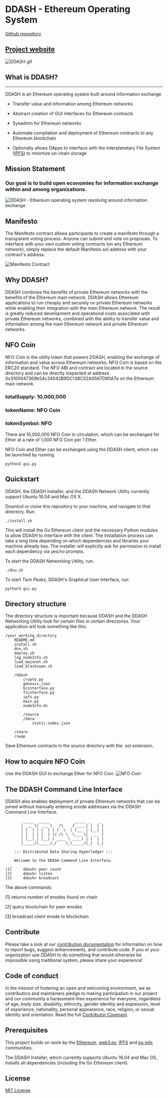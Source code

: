 DDASH - Ethereum Operating System
======================================================
[Github repository](https://github.com/osmode/ddash)

[Project website](https://osmode.github.io/ddash/)
------------------------------------------------------

![DDASH gif](https://s3-us-west-1.amazonaws.com/ddash/home.png)

## What is DDASH?
---
DDASH is an Ethereum operating system built around information exchange

* Transfer value and information among Ethereum networks

* Abstract creation of GUI interfaces for Ethereum contracts

* Sysadmin for Ethereum networks  

* Automate compilation and deployment of Ethereum contracts to any Ethereum blockchain 

* Optionally allows DApps to interface with the Interplanetary File System ([IPFS](https://github.com/ipfs/ipfs)) to minimize on-chain storage 


## Mission Statement

### Our goal is to build open economies for information exchange within and among organizations.

![DDASH - Ethereum operating system revolving around information exchange](https://s3-us-west-1.amazonaws.com/ddash/luxor.png)

## Manifesto 
The Manifesto contract allows participants to create a manifesto through a transparent voting process. Anyone can submit and vote on proposals. To interface with your own custom voting contracts (on any Ethereum network), simply replace the default Manifesto.sol address with your contract's address.


![Manifesto Contract](https://s3-us-west-1.amazonaws.com/ddash/manifesto5.png)

## Why DDASH?
DDASH combines the benefits of private Ethereum networks with the benefits of the Ethereum main network. DDASH allows Ethereum applications to run cheaply and securely on private Ethereum networks while enabling their integration with the main Ethereum network. The result is greatly reduced development and operational costs associated with private Ethereum networks, combined with the ability to transfer value and information among the main Ethereum network and private Ethereum networks.

## NFO Coin
NFO Coin is the utility token that powers DDASH, enabling the exchange of information and value across Ethereum networks. NFO Coin is based on the ERC20 standard. The NFO ABI and contract are located in the source directory and can be directly inspected at address 0x3100047369b54c34042B9DC138C02A0567D90A7a on the Ethereum main network.

### totalSupply: 10,000,000
### tokenName: NFO Coin
### tokenSymbol: NFO

There are 10,000,000 NFO Coin in circulation, which can be exchanged for Ether at a rate of 1,000 NFO Coin per 1 Ether.

NFO Coin and Ether can be exchanged using the DDASH client, which can be launched by running 
```
python3 gui.py 
```
## Quickstart 
DDASH, the DDASH Installer, and the DDASH Network Utility currently support Ubuntu 16.04 and Mac OS X.

Downlod or clone this repository to your machine, and navigate to that directory. Run:  
```
./install.sh
```
This will install the Go Ethereum client and the necessary Python modules to allow DDASH to interface with the client. The installation process can take a long time depending on which dependencies and libraries your machine already has. The installer will explicitly ask for permission to install each dependency via yes/no prompts.   

To start the DDASH Networking Utility, run:
```
./dnu.sh
```

To start *Twin Peaks*, DDASH's Graphical User Interface, run:
```
python3 gui.py
```


## Directory structure
The directory structure is important because DDASH and the DDASH Networking Utility look for certain files in certain directories. Your application will look something like this:
```
/your_working_directory
	README.md
	install.sh
	dnu.sh
	deploy.sh
	log_nodeInfo.sh
	load_mainnet.sh
	load_blackswan.sh 

	/ddash
		crypto.py
		genesis.json
		bcinterface.py
		fsinterface.py
		ipfs.py
		main.py
		nodeInfo.ds
		
        /source
		/data
	    	static-nodes.json

	/share
	/swap

```
Save Ethereum contracts in the *source* directory with the .sol extension.

## How to acquire NFO Coin
Use the DDASH GUI to exchange Ether for NFO Coin. 
![NFO Coin](https://s3-us-west-1.amazonaws.com/ddash/nfocoin3.png)


## The DDASH Command Line Interface
DDASH also enables deployment of private Ethereum networks that can be joined without manually entering enode addresses via the DDASH Command Line Interface.
```
        _____  _____           _____ _    _ 
       |  __ \|  __ \   /\    / ____| |  | |
       | |  | | |  | | /  \  | (___ | |__| |
       | |  | | |  | |/ /\ \  \___ \|  __  |
       | |__| | |__| / ____ \ ____) | |  | |
       |_____/|_____/_/    \_\_____/|_|  |_|
                                                                
    ::: Distributed Data Sharing Hyperledger :::

    Welcome to the DDASH Command Line Interface.

[1]		ddash> peer count
[2]		ddash> listen
[3]		ddash> broadcast

```
The above commands:

[1]  returns number of enodes found on chain

[2] query blockchain for peer enodes

[3] broadcast client enode to blockchain


## Contribute
Please take a look at our [contribution documentation](https://github.com/osmode/ddash/blob/master/docs/CONTRIBUTING.md) for information on how to report bugs, suggest enhancements, and contribute code. If you or your organization use DDASH to do something that would otherwise be impossible using traditional system, please share your experience! 

## Code of conduct
In the interest of fostering an open and welcoming environment, we as contributors and maintainers pledge to making participation in our project and our community a harassment-free experience for everyone, regardless of age, body size, disability, ethnicity, gender identity and expression, level of experience, nationality, personal appearance, race, religion, or sexual identity and orientation. Read the full [Contributor Covenant](https://github.com/osmode/ddash/blob/master/docs/CODE_OF_CONDUCT.md). 

## Prerequisites
This project builds on work by the [Ethereum](https://www.ethereum.org), [web3.py](https://github.com/pipermerriam/web3.py), [IPFS](https://github.com/ipfs/ipfs) and [py-ipfs](https://github.com/ipfs/py-ipfs-api) communities. 

The DDASH Installer, which currently supports Ubuntu 16.04 and Mac OS, installs all dependencies (including the Go Ethereum client).

## License
[MIT License](https://github.com/osmode/ddash/blob/master/LICENSE) 

